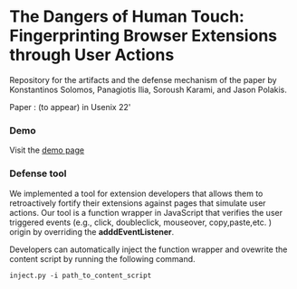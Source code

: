 # The Dangers of Human Touch: Fingerprinting Browser Extensions through User Actions
Repository for the artifacts and  the  defense mechanism of the paper by Konstantinos Solomos, Panagiotis Ilia, Soroush Karami, and Jason Polakis.


Paper : (to appear) in Usenix 22'



### Demo
Visit the  [demo page](demo/https://github.com/kostassolo/dangers-of-human-touch/blob/main/demo/demo___the_dangers_of_human_touch%20(1080p).mp4)


### Defense tool

We implemented a tool for extension developers that allows them to retroactively fortify their extensions against pages that simulate user actions.
Our tool is a function wrapper in JavaScript that verifies the user triggered events (e.g., click, doubleclick, mouseover, copy,paste,etc. ) origin by overriding the **adddEventListener**.

Developers can automatically inject the function wrapper  and ovewrite the content script  by running the following command.

`inject.py -i path_to_content_script`





